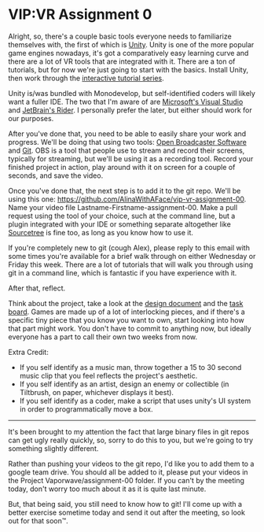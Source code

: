 VIP:VR Assignment 0
===

Alright, so, there's a couple basic tools everyone needs to familiarize themselves with, the first of which is [Unity](https://unity3d.com/). Unity is one of the more popular game engines nowadays, it's got a comparatively easy learning curve and there are a lot of VR tools that are integrated with it. There are a ton of tutorials, but for now we're just going to start with the basics. Install Unity, then work through the [interactive tutorial series](https://unity3d.com/learn/tutorials/s/interactive-tutorials).

Unity is/was bundled with Monodevelop, but self-identified coders will likely want a fuller IDE. The two that I'm aware of are [Microsoft's Visual Studio](https://visualstudio.microsoft.com/) and [JetBrain's Rider](https://www.jetbrains.com/rider/). I personally prefer the later, but either should work for our purposes.

After you've done that, you need to be able to easily share your work and progress. We'll be doing that using two tools: [Open Broadcaster Software](https://obsproject.com/) and [Git](https://git-scm.com/). OBS is a tool that people use to stream and record their screens, typically for streaming, but we'll be using it as a recording tool. Record your finished project in action, play around with it on screen for a couple of seconds, and save the video.

Once you've done that, the next step is to add it to the git repo. We'll be using this one: https://github.com/AlinaWithAFace/vip-vr-assignment-00. Name your video file Lastname-Firstname-assignment-00. Make a pull request using the tool of your choice, such at the command line, but a plugin integrated with your IDE or something separate altogether like [Sourcetree](https://www.sourcetreeapp.com/) is fine too, as long as you know how to use it.

If you're completely new to git (cough Alex), please reply to this email with some times you're available for a brief walk through on either Wednesday or Friday this week. There are a lot of tutorials that will walk you through using git in a command line, which is fantastic if you have experience with it.

After that, reflect.

Think about the project, take a look at the [design document](https://github.com/AlinaWithAFace/vip-vr/blob/master/DESIGN-DOC.md) and the [task board](https://trello.com/b/MgesfKag). Games are made up of a lot of interlocking pieces, and if there's a specific tiny piece that you know you want to own, start looking into how that part might work. You don't have to commit to anything now, but ideally everyone has a part to call their own two weeks from now.

Extra Credit:

* If you self identify as a music man, throw together a 15 to 30 second music clip that you feel reflects the project's aesthetic.
* If you self identify as an artist, design an enemy or collectible (in Tiltbrush, on paper, whichever displays it best).
* If you self identify as a coder, make a script that uses unity's UI system in order to programmatically move a box.

---

It's been brought to my attention the fact that large binary files in git repos can get ugly really quickly, so, sorry to do this to you, but we're going to try something slightly different.

Rather than pushing your videos to the git repo, I'd like you to add them to a google team drive. You should all be added to it, please put your videos in the Project Vaporwave/assignment-00 folder. If you can't by the meeting today, don't worry too much about it as it is quite last minute.

But, that being said, you still need to know how to git! I'll come up with a better exercise sometime today and send it out after the meeting, so look out for that soon™.
